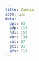```yaml
---
title: Zambia
icon: 🇿🇲
data:
  gpi: 63
  gdp: 113
  hdi: 153
  whr: 134
  col: 67
  gci: 81
  gfs: 111
---
```


